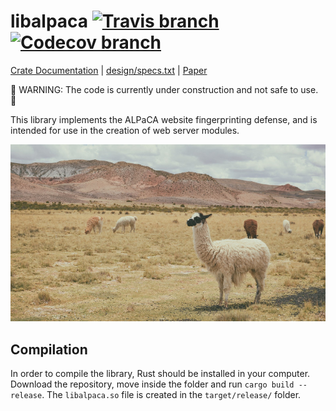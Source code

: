 # libalpaca [![Travis branch](https://img.shields.io/travis/camelids/libalpaca/master.svg)](https://travis-ci.org/camelids/libalpaca) [![Codecov branch](https://img.shields.io/codecov/c/github/camelids/libalpaca/master.svg)](https://codecov.io/gh/camelids/libalpaca)

[Crate Documentation](https://camelids.github.io/libalpaca/master/alpaca/) |
[design/specs.txt](https://github.com/camelids/libalpaca/blob/master/design/specs.txt) |
[Paper](https://www.degruyter.com/view/j/popets.2017.2017.issue-2/popets-2017-0023/popets-2017-0023.xml)

:construction: WARNING: The code is currently under construction and not safe to use. :construction:

This library implements the ALPaCA website fingerprinting defense, and is intended for use in the creation of web server modules.



<p align="center">
  <img src="/design/sample-site/alpacas-in-a-field.jpg">
</p>

## Compilation

In order to compile the library, Rust should be installed in your computer. Download the repository, move inside the folder
and run `cargo build --release`. The `libalpaca.so` file is created in the `target/release/` folder.
